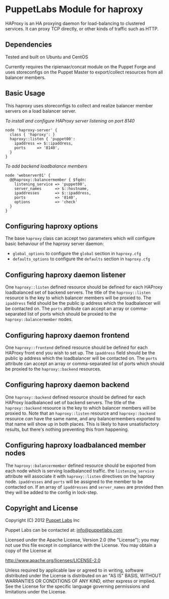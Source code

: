 PuppetLabs Module for haproxy
=============================

HAProxy is an HA proxying daemon for load-balancing to clustered services. It
can proxy TCP directly, or other kinds of traffic such as HTTP.

Dependencies
------------

Tested and built on Ubuntu and CentOS

Currently requires the ripienaar/concat module on the Puppet Forge and uses storeconfigs on the Puppet Master to export/collect resources
from all balancer members.

Basic Usage
-----------

This haproxy uses storeconfigs to collect and realize balancer member servers
on a load balancer server. 

*To install and configure HAProxy server listening on port 8140*

```puppet
node 'haproxy-server' {
  class { 'haproxy': }
  haproxy::listen { 'puppet00':
    ipaddress => $::ipaddress,
    ports     => '8140',
  }
}
```

*To add backend loadbalance members*

```puppet
node 'webserver01' {
  @@haproxy::balancermember { $fqdn:
    listening_service => 'puppet00',
    server_names      => $::hostname,
    ipaddresses       => $::ipaddress,
    ports             => '8140',
    options           => 'check'
  }
}
```

Configuring haproxy options
---------------------------

The base `haproxy` class can accept two parameters which will configure basic
behaviour of the haproxy server daemon:

- `global_options` to configure the `global` section in `haproxy.cfg`
- `defaults_options` to configure the `defaults` section in `haproxy.cfg`

Configuring haproxy daemon listener
-----------------------------------

One `haproxy::listen` defined resource should be defined for each HAProxy loadbalanced set of backend servers. The title of the `haproxy::listen` resource is the key to which balancer members will be proxied to. The `ipaddress` field should be the public ip address which the loadbalancer will be contacted on. The `ports` attribute can accept an array or comma-separated list of ports which should be proxied to the `haproxy::balancermember` nodes.

Configuring haproxy daemon frontend
-----------------------------------

One `haproxy::frontend` defined resource should be defined for each HAProxy front end you wish to set up. The `ipaddress` field should be the public ip address which the loadbalancer will be contacted on. The `ports` attribute can accept an array or comma-separated list of ports which should be proxied to the `haproxy::backend` resources.

Configuring haproxy daemon backend
----------------------------------

One `haproxy::backend` defined resource should be defined for each HAProxy loadbalanced set of backend servers. The title of the `haproxy::backend` resource is the key to which balancer members will be proxied to. Note that an `haproxy::listen` resource and `haproxy::backend` resource *can* have the same name, and any balancermembers exported to that name will show up in both places. This is likely to have unsatisfactory results, but there's nothing preventing this from happening.

Configuring haproxy loadbalanced member nodes
---------------------------------------------

The `haproxy::balancermember` defined resource should be exported from each node
which is serving loadbalanced traffic. the `listening_service` attribute will
associate it with `haproxy::listen` directives on the haproxy node.
`ipaddresses` and `ports` will be assigned to the member to be contacted on. If an array of `ipaddresses` and `server_names` are provided then they will be added to the config in lock-step.

Copyright and License
---------------------

Copyright (C) 2012 [Puppet Labs](https://www.puppetlabs.com/) Inc

Puppet Labs can be contacted at: info@puppetlabs.com

Licensed under the Apache License, Version 2.0 (the "License");
you may not use this file except in compliance with the License.
You may obtain a copy of the License at

  http://www.apache.org/licenses/LICENSE-2.0

Unless required by applicable law or agreed to in writing, software
distributed under the License is distributed on an "AS IS" BASIS,
WITHOUT WARRANTIES OR CONDITIONS OF ANY KIND, either express or implied.
See the License for the specific language governing permissions and
limitations under the License.

